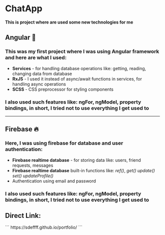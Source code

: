 # ChatApp

**This is project where are used some new technologies for me**

<h2>Angular 🛑</h2>
<h3>This was my first project where I was using Angular framework and here are what I used:</h3>

<ul> 
    <li><strong>Services</strong> - for handling database operations like: getting, reading, changing data from database</li>
    <li><strong>RxJS</strong> - I used it instead of async/await functions in services, for handling async operations</li>
    <li><strong>SCSS</strong> - CSS preprocessor for styling components</li>
</ul>

<h3>I also used such features like: ngFor, ngModel, property bindings, in short, I tried not to use everything I get used to</h3>

<hr>

<h2>Firebase 🔥</h2>
<h3>Here, I was using firebase for database and user authentication:</h3>

<ul> 
    <li><strong>Firebase realtime database</strong> - for storing data like: users, friend requests, messages</li>
    <li><strong>Firebase realtime database</strong> built-in functions like: <i>ref()</i>, <i>get()</i> <i>update()</i> <i>set()</i> <i>updateProfile()</i></li>
    <li>Authentication using email and password</li>
</ul>

<h3>I also used such features like: ngFor, ngModel, property bindings, in short, I tried not to use everything I get used to</h3>


<h2>Direct Link: </h2> 
``` 
https://sdeffff.github.io/portfolio/ 
```
